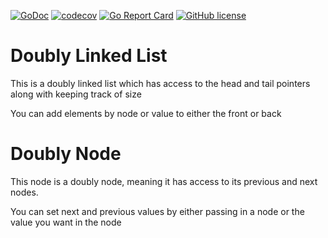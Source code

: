 [![GoDoc](https://godoc.org/github.com/rrangith/golrucache/doublylinkedlist?status.svg)](https://godoc.org/github.com/rrangith/golrucache/doublylinkedlist)
[![codecov](https://codecov.io/gh/rrangith/golrucache/branch/master/graph/badge.svg)](https://codecov.io/gh/rrangith/golrucache)
[![Go Report Card](https://goreportcard.com/badge/github.com/rrangith/golrucache)](https://goreportcard.com/report/github.com/rrangith/golrucache)
[![GitHub license](https://img.shields.io/github/license/rrangith/golrucache)](https://github.com/rrangith/golrucache/blob/master/LICENSE)
# Doubly Linked List
This is a doubly linked list which has access to the head and tail pointers along with keeping track of size

You can add elements by node or value to either the front or back

# Doubly Node
This node is a doubly node, meaning it has access to its previous and next nodes.

You can set next and previous values by either passing in a node or the value you want in the node
